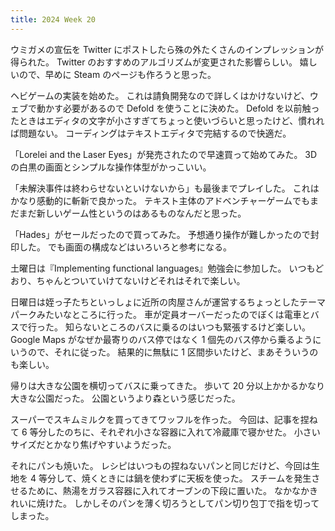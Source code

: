 ```yaml
---
title: 2024 Week 20
---
```


ウミガメの宣伝を Twitter にポストしたら殊の外たくさんのインプレッションが得られた。
Twitter のおすすめのアルゴリズムが変更された影響らしい。
嬉しいので、早めに Steam のページも作ろうと思った。

ヘビゲームの実装を始めた。
これは請負開発なので詳しくはかけないけど、ウェブで動かす必要があるので Defold を使うことに決めた。
Defold を以前触ったときはエディタの文字が小さすぎてちょっと使いづらいと思ったけど、慣れれば問題ない。
コーディングはテキストエディタで完結するので快適だ。

「Lorelei and the Laser Eyes」が発売されたので早速買って始めてみた。
3D の白黒の画面とシンプルな操作体型がかっこいい。

「未解決事件は終わらせないといけないから」も最後までプレイした。
これはかなり感動的に斬新で良かった。
テキスト主体のアドベンチャーゲームでもまだまだ新しいゲーム性というのはあるものなんだと思った。

「Hades」がセールだったので買ってみた。
予想通り操作が難しかったので封印した。
でも画面の構成などはいろいろと参考になる。

土曜日は『Implementing functional languages』勉強会に参加した。
いつもどおり、ちゃんとついていけてないけどそれはそれで楽しい。

日曜日は姪っ子たちといっしょに近所の肉屋さんが運営するちょっとしたテーマパークみたいなところに行った。
車が定員オーバーだったのでぼくは電車とバスで行った。
知らないところのバスに乗るのはいつも緊張するけど楽しい。
Google Maps がなぜか最寄りのバス停ではなく 1 個先のバス停から乗るようにいうので、それに従った。
結果的に無駄に 1 区間歩いたけど、まあそういうのも楽しい。

帰りは大きな公園を横切ってバスに乗ってきた。
歩いて 20 分以上かかるかなり大きな公園だった。
公園というより森という感じだった。

スーパーでスキムミルクを買ってきてワッフルを作った。
今回は、記事を捏ねて 6 等分したのちに、それぞれ小さな容器に入れて冷蔵庫で寝かせた。
小さいサイズだとかなり焦げやすいようだった。

それにパンも焼いた。
レシピはいつもの捏ねないパンと同じだけど、今回は生地を 4 等分して、焼くときには鍋を使わずに天板を使った。
スチームを発生させるために、熱湯をガラス容器に入れてオーブンの下段に置いた。
なかなかきれいに焼けた。
しかしそのパンを薄く切ろうとしてパン切り包丁で指を切ってしまった。
